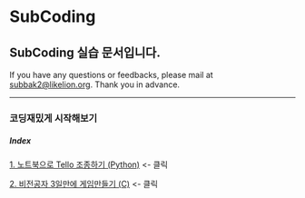 # SubCoding
## SubCoding 실습 문서입니다.

If you have any questions or feedbacks, please mail at subbak2@likelion.org. 
Thank you in advance.
<hr/>

### 코딩재밌게 시작해보기
##### Index
   [1. 노트북으로 Tello 조종하기 (Python)](https://github.com/subbak2/SubCoding/tree/master/%EC%BD%94%EB%94%A9%20%EC%9E%AC%EB%B0%8C%EA%B2%8C%20%EC%8B%9C%EC%9E%91%ED%95%B4%EB%B3%B4%EA%B8%B0/01.%20%EB%85%B8%ED%8A%B8%EB%B6%81%EC%9C%BC%EB%A1%9C%20%EC%BD%94%EB%94%A9%ED%95%98%EA%B8%B0) <- 클릭

   [2. 비전공자 3일만에 게임만들기 (C)](https://github.com/subbak2/SubCoding/tree/master/%EC%BD%94%EB%94%A9%20%EC%9E%AC%EB%B0%8C%EA%B2%8C%20%EC%8B%9C%EC%9E%91%ED%95%B4%EB%B3%B4%EA%B8%B0/02.%20%EB%B9%84%EC%A0%84%EA%B3%B5%EC%9E%90%203%EC%9D%BC%EB%A7%8C%EC%97%90%20%EA%B2%8C%EC%9E%84%EB%A7%8C%EB%93%A4%EA%B8%B0) <- 클릭
